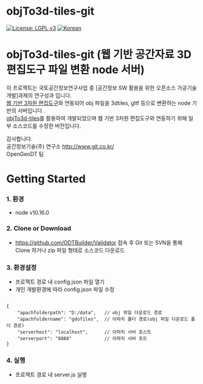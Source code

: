 # objTo3d-tiles-git
[![License: LGPL v3](https://img.shields.io/badge/License-LGPL%20v3-blue.svg)](https://www.gnu.org/licenses/lgpl-3.0)
[![Korean](https://img.shields.io/badge/language-Korean-blue.svg)](#korean)


<a name="korean"></a>
objTo3d-tiles-git (웹 기반 공간자료 3D 편집도구 파일 변환 node 서버)
=======
이 프로젝트는 국토공간정보연구사업 중 [공간정보 SW 활용을 위한 오픈소스 가공기술 개발]과제의 연구성과 입니다.<br>
[웹 기반 3차원 편집도구](https://github.com/ODTBuilder/OpenGDS3DBuilder2019Prod)와 연동되어 obj 파일을 3dtiles, gltf 등으로 변환하는 node 기반의 서버입니다 .<br>
[objTo3d-tiles](https://github.com/PrincessGod/objTo3d-tiles.git)를 활용하여 개발되었으며 웹 기반 3차원 편집도구와 연동하기 위해 일부 소스코드를 수정한 버전입니다. <br>

감사합니다.<br>
공간정보기술(주) 연구소 <link>http://www.git.co.kr/<br>
OpenGeoDT 팀


Getting Started
=====
### 1. 환경 ###
- node v10.16.0

### 2. Clone or Download ###
- https://github.com/ODTBuilder/Validator 접속 후 Git 또는 SVN을 통해 Clone 하거나 zip 파일 형태로 소스코드 다운로드 

### 3. 환경설정 ###
- 프로젝트 경로 내 config.json 파일 열기
- 개인 개발환경에 따라 config.json 파일 수정
<pre><code> 
{
    "apachfolderpath": "D:/data",   // obj 파일 다운로드 경로
    "apachfoldername": "gdofiles",  // 아파치 폴더 경로(obj 파일 다운로드 폴더 경로)
    "serverhost": "localhost",      // 아파치 서버 호스트
    "serverport": "8888"            // 아파치 서버 포트
}
</code></pre>

### 4. 실행 ###
 - 프로젝트 경로 내 server.js 실행